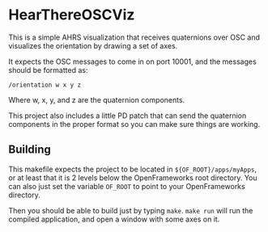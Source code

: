 HearThereOSCViz
===============

This is a simple AHRS visualization that receives quaternions over OSC and
visualizes the orientation by drawing a set of axes.

It expects the OSC messages to come in on port 10001, and the messages should
be formatted as:

```
/orientation w x y z
```

Where w, x, y, and z are the quaternion components.

This project also includes a little PD patch that can send the quaternion
components in the proper format so you can make sure things are working.

Building
--------

This makefile expects the project to be located in `${OF_ROOT}/apps/myApps`, or
at least that it is 2 levels below the OpenFrameworks root directory. You can
also just set the variable `OF_ROOT` to point to your OpenFrameworks directory.

Then you should be able to build just by typing `make`. `make run` will run the
compiled application, and open a window with some axes on it.
